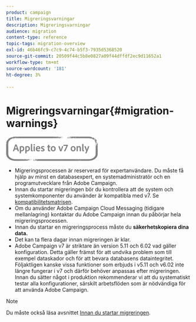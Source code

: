 ```yaml
---
product: campaign
title: Migreringsvarningar
description: Migreringsvarningar
audience: migration
content-type: reference
topic-tags: migration-overview
exl-id: 46b46fc9-c7c9-4c74-b5f3-7935d5368520
source-git-commit: 20509f44c5b8e0827a09f44dffdf2ec9d11652a1
workflow-type: tm+mt
source-wordcount: '181'
ht-degree: 3%

---
```


# Migreringsvarningar{#migration-warnings}

![](../../assets/v7-only.svg)

* Migreringsprocessen är reserverad för expertanvändare. Du måste få hjälp av minst en databasexpert, en systemadministratör och en programutvecklare från Adobe Campaign.
* Innan du startar migreringen bör du kontrollera att de system och systemkomponenter du använder är kompatibla med v7. Se [kompatibilitetsmatrisen](../../rn/using/compatibility-matrix.md).
* Om du använder Adobe Campaign Cloud Messaging (tidigare mellanlagring) kontaktar du Adobe Campaign innan du påbörjar hela migreringsprocessen.
* Innan du startar en migreringsprocess måste du **säkerhetskopiera dina data.**
* Det kan ta flera dagar innan migreringen är klar.
* Adobe Campaign v7 är striktare än version 5.11 och 6.02 vad gäller konfiguration. Detta gäller främst för att undvika problem som till exempel dataskador och för att bevara databasens dataintegritet. Följaktligen kanske vissa funktioner som erbjuds i v5.11 och v6.02 inte längre fungerar i v7 och därför behöver anpassas efter migreringen. Innan du sätter något i produktion rekommenderar vi att du systematiskt testar alla konfigurationer, särskilt arbetsflöden som är nödvändiga för att använda Adobe Campaign.

>[!NOTE]
>
>Du måste också läsa avsnittet [Innan du startar migreringen](../../migration/using/before-starting-migration.md).
